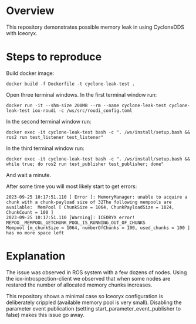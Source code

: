
# Overview

This repository demonstrates possible memory leak in using CycloneDDS with Iceoryx.

# Steps to reproduce

Build docker image:

```
docker build -f Dockerfile -t cyclone-leak-test .
```

Open three terminal windows.
In the first terminal window run:

```
docker run -it --shm-size 200MB --rm --name cyclone-leak-test cyclone-leak-test iox-roudi -c /ws/src/roudi_config.toml
```

In the second terminal window run:

```
docker exec -it cyclone-leak-test bash -c ". /ws/install/setup.bash && ros2 run test_listener test_listener"
```

In the third terminal window run:

```
docker exec -it cyclone-leak-test bash -c ". /ws/install/setup.bash && while true; do ros2 run test_publisher test_publisher; done"
```

And wait a minute.

After some time you will most likely start to get errors:
```
2023-09-25 10:17:51.110 [ Error ]: MemoryManager: unable to acquire a chunk with a chunk-payload size of 32The following mempools are available:  MemPool [ ChunkSize = 1064, ChunkPayloadSize = 1024, ChunkCount = 100 ]
2023-09-25 10:17:51.110 [Warning]: ICEORYX error! MEPOO__MEMPOOL_GETCHUNK_POOL_IS_RUNNING_OUT_OF_CHUNKS
Mempool [m_chunkSize = 1064, numberOfChunks = 100, used_chunks = 100 ] has no more space left
```

# Explanation

The issue was observed in ROS system with a few dozens of nodes. Using the iox-introspection-client we observed that when some nodes are restared the number of allocated memory chunks increases.

This repository shows a minimal case so Iceoryx configuration is deliberately crippled (available memory pool is very small).
Disabling the parameter event publication (setting start_parameter_event_publisher to false) makes this issue go away.
